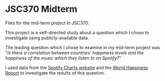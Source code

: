 # JSC370 Midterm

Files for the mid-term project in JSC370.

This project is a self-directed study about a question which I chose to investigate using publicly-available data.

The leading question which I chose to examine in my mid-term project was "*Is there a correlation between countries' happiness levels and the happiness of the music which they listen to on Spotify?*" 

I used data from the [Spotify Charts website](https://spotifycharts.com/regional/global/daily/latest) and the [World Happiness Report](https://worldhappiness.report/ed/2021/) to investigate the results of this question.